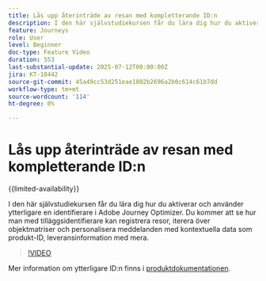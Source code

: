 ```yaml
---
title: Lås upp återinträde av resan med kompletterande ID:n
description: I den här självstudiekursen får du lära dig hur du aktiverar och använder ytterligare en identifierare i Adobe Journey Optimizer. Du kommer att se hur man med tilläggsidentifierare kan registrera resor, iterera över objektmatriser och personalisera meddelanden med kontextuella data som produkt-ID, leveransinformation med mera.
feature: Journeys
role: User
level: Beginner
doc-type: Feature Video
duration: 553
last-substantial-update: 2025-07-12T00:00:00Z
jira: KT-18442
source-git-commit: 45a49cc53d251eae1802b2696a2b0c614c61b7dd
workflow-type: tm+mt
source-wordcount: '114'
ht-degree: 0%

---
```



# Lås upp återinträde av resan med kompletterande ID:n

{{limited-availability}}

I den här självstudiekursen får du lära dig hur du aktiverar och använder ytterligare en identifierare i Adobe Journey Optimizer. Du kommer att se hur man med tilläggsidentifierare kan registrera resor, iterera över objektmatriser och personalisera meddelanden med kontextuella data som produkt-ID, leveransinformation med mera.

>[!VIDEO](https://video.tv.adobe.com/v/3464792/?learn=on&enablevpops)

Mer information om ytterligare ID:n finns i [produktdokumentationen](https://experienceleague.adobe.com/en/docs/journey-optimizer/using/orchestrate-journeys/manage-journey/supplemental-identifier).
